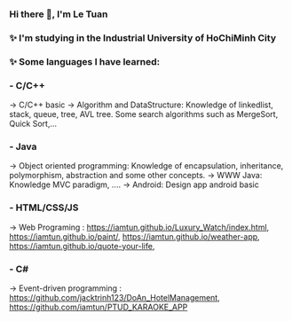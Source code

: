 ### Hi there 👋, I'm Le Tuan

### ✨ I'm studying in the Industrial University of HoChiMinh City
### ✨ Some languages I have learned:
###  - C/C++ 
   -> C/C++ basic
   -> Algorithm and DataStructure: Knowledge of linkedlist, stack, queue, tree, AVL tree. Some search algorithms such as MergeSort, Quick Sort,...
###  - Java 
   -> Object oriented programming: Knowledge of encapsulation, inheritance, polymorphism, abstraction and some other concepts.
   -> WWW Java: Knowledge MVC paradigm, ....
   -> Android: Design app android basic
###  - HTML/CSS/JS 
   -> Web Programing : https://iamtun.github.io/Luxury_Watch/index.html, https://iamtun.github.io/paint/, https://iamtun.github.io/weather-app, https://iamtun.github.io/quote-your-life,
###  - C# 
   -> Event-driven programming : https://github.com/jacktrinh123/DoAn_HotelManagement, https://github.com/iamtun/PTUD_KARAOKE_APP
